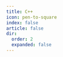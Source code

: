 ```yaml
---
title: C++
icon: pen-to-square
index: false
article: false
dir:
  order: 2
  expanded: false
---
```


<Catalog/>